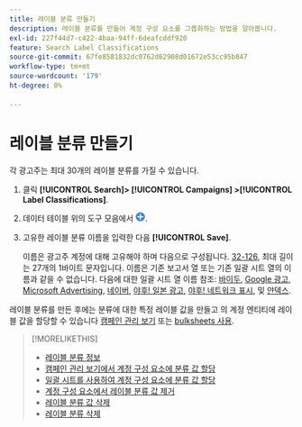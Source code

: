 ```yaml
---
title: 레이블 분류 만들기
description: 레이블 분류를 만들어 계정 구성 요소를 그룹화하는 방법을 알아봅니다.
exl-id: 227f44d7-c422-4baa-94ff-6deafcddf920
feature: Search Label Classifications
source-git-commit: 67fe8581832dc0762d62908d01672e53cc95b847
workflow-type: tm+mt
source-wordcount: '179'
ht-degree: 0%

---
```


# 레이블 분류 만들기

각 광고주는 최대 30개의 레이블 분류를 가질 수 있습니다.

1. 클릭 **[!UICONTROL Search]> [!UICONTROL Campaigns] >[!UICONTROL Label Classifications]**.

1. 데이터 테이블 위의 도구 모음에서 ![만들기](/help/search-social-commerce/assets/add.png "만들기").

1. 고유한 레이블 분류 이름을 입력한 다음 **[!UICONTROL Save]**.

   이름은 광고주 계정에 대해 고유해야 하며 다음으로 구성됩니다. [32-126](https://www.asciitable.com/), 최대 길이는 27개의 1바이트 문자입니다. 이름은 기존 보고서 열 또는 기존 일괄 시트 열의 이름과 같을 수 없습니다. 다음에 대한 일괄 시트 열 이름 참조: [바이두](/help/search-social-commerce/campaign-management/bulksheets/bulksheet-data-formats/bulksheet-data-baidu.md), [Google 광고](/help/search-social-commerce/campaign-management/bulksheets/bulksheet-data-formats/bulksheet-data-google.md), [Microsoft Advertising](/help/search-social-commerce/campaign-management/bulksheets/bulksheet-data-formats/bulksheet-data-microsoft.md), [네이버](/help/search-social-commerce/campaign-management/bulksheets/bulksheet-data-formats/bulksheet-data-naver.md), [야후! 일본 광고](/help/search-social-commerce/campaign-management/bulksheets/bulksheet-data-formats/bulksheet-data-yahoo-japan.md), [야후! 네트워크 표시](/help/search-social-commerce/campaign-management/bulksheets/bulksheet-data-formats/bulksheet-data-yahoo-display-network.md), 및 [얀덱스](/help/search-social-commerce/campaign-management/bulksheets/bulksheet-data-formats/bulksheet-data-yandex.md).

레이블 분류를 만든 후에는 분류에 대한 특정 레이블 값을 만들고 의 계정 엔티티에 레이블 값을 할당할 수 있습니다 [캠페인 관리 보기](classification-values-assign-campaign-management.md) 또는 [bulksheets 사용](classification-values-assign-bulksheets.md).

>[!MORELIKETHIS]
>
>* [레이블 분류 정보](classification-about.md)
>* [캠페인 관리 보기에서 계정 구성 요소에 분류 값 할당](classification-values-assign-campaign-management.md)
>* [일괄 시트를 사용하여 계정 구성 요소에 분류 값 할당](classification-values-assign-bulksheets.md)
>* [계정 구성 요소에서 레이블 분류 값 제거](classification-values-remove.md)
>* [레이블 분류 값 삭제](classification-values-delete.md)
>* [레이블 분류 삭제](classification-delete.md)
